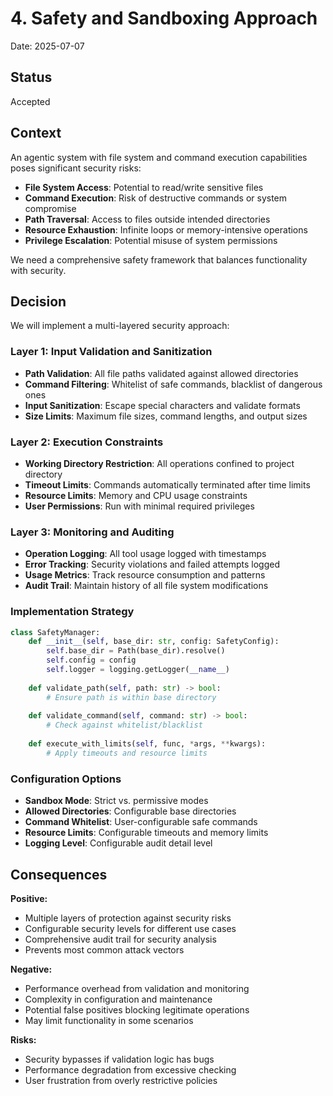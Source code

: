 # 4. Safety and Sandboxing Approach

Date: 2025-07-07

## Status

Accepted

## Context

An agentic system with file system and command execution capabilities poses significant security risks:

- **File System Access**: Potential to read/write sensitive files
- **Command Execution**: Risk of destructive commands or system compromise
- **Path Traversal**: Access to files outside intended directories
- **Resource Exhaustion**: Infinite loops or memory-intensive operations
- **Privilege Escalation**: Potential misuse of system permissions

We need a comprehensive safety framework that balances functionality with security.

## Decision

We will implement a multi-layered security approach:

### Layer 1: Input Validation and Sanitization

- **Path Validation**: All file paths validated against allowed directories
- **Command Filtering**: Whitelist of safe commands, blacklist of dangerous ones
- **Input Sanitization**: Escape special characters and validate formats
- **Size Limits**: Maximum file sizes, command lengths, and output sizes

### Layer 2: Execution Constraints

- **Working Directory Restriction**: All operations confined to project directory
- **Timeout Limits**: Commands automatically terminated after time limits
- **Resource Limits**: Memory and CPU usage constraints
- **User Permissions**: Run with minimal required privileges

### Layer 3: Monitoring and Auditing

- **Operation Logging**: All tool usage logged with timestamps
- **Error Tracking**: Security violations and failed attempts logged
- **Usage Metrics**: Track resource consumption and patterns
- **Audit Trail**: Maintain history of all file system modifications

### Implementation Strategy

```python
class SafetyManager:
    def __init__(self, base_dir: str, config: SafetyConfig):
        self.base_dir = Path(base_dir).resolve()
        self.config = config
        self.logger = logging.getLogger(__name__)
    
    def validate_path(self, path: str) -> bool:
        # Ensure path is within base directory
        
    def validate_command(self, command: str) -> bool:
        # Check against whitelist/blacklist
        
    def execute_with_limits(self, func, *args, **kwargs):
        # Apply timeouts and resource limits
```

### Configuration Options

- **Sandbox Mode**: Strict vs. permissive modes
- **Allowed Directories**: Configurable base directories
- **Command Whitelist**: User-configurable safe commands
- **Resource Limits**: Configurable timeouts and memory limits
- **Logging Level**: Configurable audit detail level

## Consequences

**Positive:**
- Multiple layers of protection against security risks
- Configurable security levels for different use cases
- Comprehensive audit trail for security analysis
- Prevents most common attack vectors

**Negative:**
- Performance overhead from validation and monitoring
- Complexity in configuration and maintenance
- Potential false positives blocking legitimate operations
- May limit functionality in some scenarios

**Risks:**
- Security bypasses if validation logic has bugs
- Performance degradation from excessive checking
- User frustration from overly restrictive policies